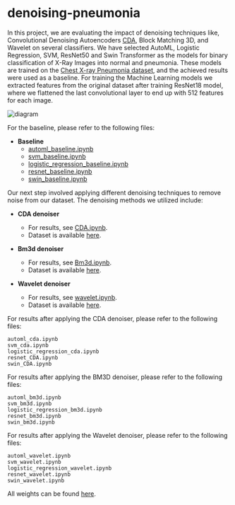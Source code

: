 # denoising-pneumonia
In this project, we are evaluating the impact of denoising techniques like, Convolutional Denoising Autoencoders [CDA](https://github.com/adam-mah/Medical-Image-Denoising), Block Matching 3D, and Wavelet on several classifiers. We have selected AutoML, Logistic Regression, SVM, ResNet50 and Swin Transformer as the models for binary classification of X-Ray Images into normal and pneumonia. These models are trained on the [Chest X-ray Pneumonia dataset](https://www.kaggle.com/datasets/paultimothymooney/chest-xray-pneumonia), and the achieved results were used as a baseline. For training the Machine Learning models we extracted features from the original dataset after training ResNet18 model, where we flattened the last convolutional layer to end up with 512 features for each image. 

![diagram](https://github.com/dawlattt/denoising-pneumonia/assets/150269995/dcb62888-6cf1-4629-889d-2cff54cfe786)


For the baseline, please refer to the following files:

- **Baseline**
  - [automl_baseline.ipynb](AutoML/automl_baseline.ipynb)
  - [svm_baseline.ipynb](SVM/svm_baseline.ipynb)
  - [logistic_regression_baseline.ipynb](Logistic_Regression/logistic_regression_baseline.ipynb)
  - [resnet_baseline.ipynb]()
  - [swin_baseline.ipynb]()


Our next step involved applying different denoising techniques to remove noise from our dataset. The denoising methods we utilized include:

- **CDA denoiser**
  - For results, see [CDA.ipynb](Denoisers/CDA.ipynb).
  - Dataset is available [here](https://mbzuaiac-my.sharepoint.com/:f:/g/personal/dawlat_akaila_mbzuai_ac_ae/EleswHYsodxNhBVfQknlTTYBSUVkyrrd8ihPkiCFn3emHA?e=1IZ9M4).

- **Bm3d denoiser**
  - For results, see [Bm3d.ipynb](Denoisers/Bm3d.ipynb).
  - Dataset is available [here](https://mbzuaiac-my.sharepoint.com/:f:/g/personal/dawlat_akaila_mbzuai_ac_ae/Es4l41z5vtFKqJ86bEeuFdYBtU2CRlrGcUMYlgf--V4gyQ?e=ypPiE4).

- **Wavelet denoiser**
  - For results, see [wavelet.ipynb](Denoisers/wavelet.ipynb).
  - Dataset is available [here](https://mbzuaiac-my.sharepoint.com/:f:/g/personal/dawlat_akaila_mbzuai_ac_ae/EoD-W5BEoEBHodObX0HsTq4BNF83OriRgVpEUrjcqAzg3Q?e=fl6y1j).


For results after applying the CDA denoiser, please refer to the following files:

    automl_cda.ipynb
    svm_cda.ipynb
    logistic_regression_cda.ipynb
    resnet_CDA.ipynb
    swin_CDA.ipynb

For results after applying the BM3D denoiser, please refer to the following files:

    automl_bm3d.ipynb
    svm_bm3d.ipynb
    logistic_regression_bm3d.ipynb
    resnet_bm3d.ipynb
    swin_bm3d.ipynb


For results after applying the Wavelet denoiser, please refer to the following files:

    automl_wavelet.ipynb
    svm_wavelet.ipynb
    logistic_regression_wavelet.ipynb
    resnet_wavelet.ipynb
    swin_wavelet.ipynb
    
All weights can be found [here](https://mbzuaiac-my.sharepoint.com/:f:/g/personal/dawlat_akaila_mbzuai_ac_ae/EoFn_5c7Ib1Gnk5mxSn9OdcBnt0CDnBhEZqwjnNE3oeIig?e=nhiOuB).

